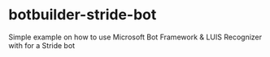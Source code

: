 # botbuilder-stride-bot
Simple example on how to use Microsoft Bot Framework &amp; LUIS Recognizer with for a Stride bot

